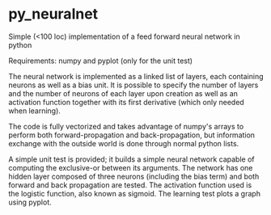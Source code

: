 py_neuralnet
============

Simple (&lt;100 loc) implementation of a feed forward neural network in python

Requirements: numpy and pyplot (only for the unit test)

The neural network is implemented as a linked list of layers, each containing
neurons as well as a bias unit. It is possible to specify the number of layers
and the number of neurons of each layer upon creation as well as an activation
function together with its first derivative (which only needed when learning).

The code is fully vectorized and takes advantage of numpy's arrays to perform
both forward-propagation and back-propagation, but information exchange with
the outside world is done through normal python lists.

A simple unit test is provided; it builds a simple neural network capable of
computing the exclusive-or between its arguments. The network has one hidden
layer composed of three neurons (including the bias term) and both forward
and back propagation are tested. The activation function used is the logistic
function, also known as sigmoid. The learning test plots a graph using pyplot.
